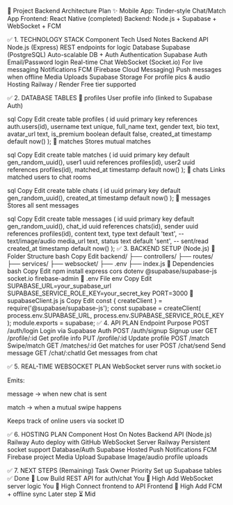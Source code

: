 🧩 Project Backend Architecture Plan
✨ Mobile App: Tinder-style Chat/Match App
Frontend: React Native (completed)
Backend: Node.js + Supabase + WebSocket + FCM

✅ 1. TECHNOLOGY STACK
Component	Tech Used	Notes
Backend API	Node.js (Express)	REST endpoints for logic
Database	Supabase (PostgreSQL)	Auto-scalable DB + Auth
Authentication	Supabase Auth	Email/Password login
Real-time Chat	WebSocket (Socket.io)	For live messaging
Notifications	FCM (Firebase Cloud Messaging)	Push messages when offline
Media Uploads	Supabase Storage	For profile pics & audio
Hosting	Railway / Render	Free tier supported

✅ 2. DATABASE TABLES
🔹 profiles
User profile info (linked to Supabase Auth)

sql
Copy
Edit
create table profiles (
  id uuid primary key references auth.users(id),
  username text unique,
  full_name text,
  gender text,
  bio text,
  avatar_url text,
  is_premium boolean default false,
  created_at timestamp default now()
);
🔹 matches
Stores mutual matches

sql
Copy
Edit
create table matches (
  id uuid primary key default gen_random_uuid(),
  user1 uuid references profiles(id),
  user2 uuid references profiles(id),
  matched_at timestamp default now()
);
🔹 chats
Links matched users to chat rooms

sql
Copy
Edit
create table chats (
  id uuid primary key default gen_random_uuid(),
  created_at timestamp default now()
);
🔹 messages
Stores all sent messages

sql
Copy
Edit
create table messages (
  id uuid primary key default gen_random_uuid(),
  chat_id uuid references chats(id),
  sender uuid references profiles(id),
  content text,
  type text default 'text', -- text/image/audio
  media_url text,
  status text default 'sent', -- sent/read
  created_at timestamp default now()
);
✅ 3. BACKEND SETUP (Node.js)
🔸 Folder Structure
bash
Copy
Edit
backend/
├── controllers/
├── routes/
├── services/
├── websocket/
├── .env
├── index.js
🔸 Dependencies
bash
Copy
Edit
npm install express cors dotenv @supabase/supabase-js socket.io firebase-admin
🔸 .env File
env
Copy
Edit
SUPABASE_URL=your_supabase_url
SUPABASE_SERVICE_ROLE_KEY=your_secret_key
PORT=3000
🔸 supabaseClient.js
js
Copy
Edit
const { createClient } = require('@supabase/supabase-js');
const supabase = createClient(
  process.env.SUPABASE_URL,
  process.env.SUPABASE_SERVICE_ROLE_KEY
);
module.exports = supabase;
✅ 4. API PLAN
Endpoint	Purpose
POST /auth/login	Login via Supabase Auth
POST /auth/signup	Signup user
GET /profile/:id	Get profile info
PUT /profile/:id	Update profile
POST /match	Swipe/match
GET /matches/:id	Get matches for user
POST /chat/send	Send message
GET /chat/:chatId	Get messages from chat

✅ 5. REAL-TIME WEBSOCKET PLAN
WebSocket server runs with socket.io

Emits:

message → when new chat is sent

match → when a mutual swipe happens

Keeps track of online users via socket ID

✅ 6. HOSTING PLAN
Component	Host On	Notes
Backend API (Node.js)	Railway	Auto deploy with GitHub
WebSocket Server	Railway	Persistent socket support
Database/Auth	Supabase	Hosted
Push Notifications	FCM	Firebase project
Media Upload	Supabase	Image/audio profile uploads

✅ 7. NEXT STEPS (Remaining)
Task	Owner	Priority
Set up Supabase tables	✅ Done	🔽 Low
Build REST API for auth/chat	You	🔼 High
Add WebSocket server logic	You	🔼 High
Connect frontend to API	Frontend	🔼 High
Add FCM + offline sync	Later step	⏳ Mid